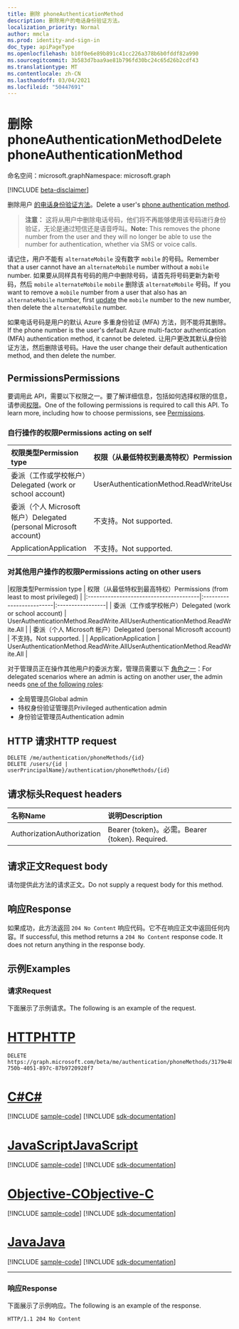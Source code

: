 ```yaml
---
title: 删除 phoneAuthenticationMethod
description: 删除用户的电话身份验证方法。
localization_priority: Normal
author: mmcla
ms.prod: identity-and-sign-in
doc_type: apiPageType
ms.openlocfilehash: b10f0e6e89b891c41cc226a378b6b0fddf82a990
ms.sourcegitcommit: 3b583d7baa9ae81b796fd30bc24c65d26b2cdf43
ms.translationtype: MT
ms.contentlocale: zh-CN
ms.lasthandoff: 03/04/2021
ms.locfileid: "50447691"
---
```

# <a name="delete-phoneauthenticationmethod"></a><span data-ttu-id="3c68d-103">删除 phoneAuthenticationMethod</span><span class="sxs-lookup"><span data-stu-id="3c68d-103">Delete phoneAuthenticationMethod</span></span>

<span data-ttu-id="3c68d-104">命名空间：microsoft.graph</span><span class="sxs-lookup"><span data-stu-id="3c68d-104">Namespace: microsoft.graph</span></span>

[!INCLUDE [beta-disclaimer](../../includes/beta-disclaimer.md)]

<span data-ttu-id="3c68d-105">删除用户 [的电话身份验证方法](../resources/phoneauthenticationmethod.md)。</span><span class="sxs-lookup"><span data-stu-id="3c68d-105">Delete a user's [phone authentication method](../resources/phoneauthenticationmethod.md).</span></span> 

><span data-ttu-id="3c68d-106">**注意：** 这将从用户中删除电话号码，他们将不再能够使用该号码进行身份验证，无论是通过短信还是语音呼叫。</span><span class="sxs-lookup"><span data-stu-id="3c68d-106">**Note:** This removes the phone number from the user and they will no longer be able to use the number for authentication, whether via SMS or voice calls.</span></span>

<span data-ttu-id="3c68d-107">请记住，用户不能有 `alternateMobile` 没有数字 `mobile` 的号码。</span><span class="sxs-lookup"><span data-stu-id="3c68d-107">Remember that a user cannot have an `alternateMobile` number without a `mobile` number.</span></span> <span data-ttu-id="3c68d-108">如果要从同样具有号码的用户中删除号码，请首先将号码更新为新号码，然后 `mobile` `alternateMobile` [](phoneauthenticationmethod-update.md) `mobile` 删除该 `alternateMobile` 号码。</span><span class="sxs-lookup"><span data-stu-id="3c68d-108">If you want to remove a `mobile` number from a user that also has an `alternateMobile` number, first [update](phoneauthenticationmethod-update.md) the `mobile` number to the new number, then delete the `alternateMobile` number.</span></span>

<span data-ttu-id="3c68d-109">如果电话号码是用户的默认 Azure 多重身份验证 (MFA) 方法，则不能将其删除。</span><span class="sxs-lookup"><span data-stu-id="3c68d-109">If the phone number is the user's default Azure multi-factor authentication (MFA) authentication method, it cannot be deleted.</span></span> <span data-ttu-id="3c68d-110">让用户更改其默认身份验证方法，然后删除该号码。</span><span class="sxs-lookup"><span data-stu-id="3c68d-110">Have the user change their default authentication method, and then delete the number.</span></span>

## <a name="permissions"></a><span data-ttu-id="3c68d-111">Permissions</span><span class="sxs-lookup"><span data-stu-id="3c68d-111">Permissions</span></span>

<span data-ttu-id="3c68d-p103">要调用此 API，需要以下权限之一。要了解详细信息，包括如何选择权限的信息，请参阅[权限](/graph/permissions-reference)。</span><span class="sxs-lookup"><span data-stu-id="3c68d-p103">One of the following permissions is required to call this API. To learn more, including how to choose permissions, see [Permissions](/graph/permissions-reference).</span></span>

### <a name="permissions-acting-on-self"></a><span data-ttu-id="3c68d-114">自行操作的权限</span><span class="sxs-lookup"><span data-stu-id="3c68d-114">Permissions acting on self</span></span>

|<span data-ttu-id="3c68d-115">权限类型</span><span class="sxs-lookup"><span data-stu-id="3c68d-115">Permission type</span></span>      | <span data-ttu-id="3c68d-116">权限（从最低特权到最高特权）</span><span class="sxs-lookup"><span data-stu-id="3c68d-116">Permissions (from least to most privileged)</span></span>              |
|:---------------------------------------|:-------------------------|
| <span data-ttu-id="3c68d-117">委派（工作或学校帐户）</span><span class="sxs-lookup"><span data-stu-id="3c68d-117">Delegated (work or school account)</span></span>     | <span data-ttu-id="3c68d-118">UserAuthenticationMethod.ReadWrite</span><span class="sxs-lookup"><span data-stu-id="3c68d-118">UserAuthenticationMethod.ReadWrite</span></span> |
| <span data-ttu-id="3c68d-119">委派（个人 Microsoft 帐户）</span><span class="sxs-lookup"><span data-stu-id="3c68d-119">Delegated (personal Microsoft account)</span></span> | <span data-ttu-id="3c68d-120">不支持。</span><span class="sxs-lookup"><span data-stu-id="3c68d-120">Not supported.</span></span> |
| <span data-ttu-id="3c68d-121">Application</span><span class="sxs-lookup"><span data-stu-id="3c68d-121">Application</span></span>                            | <span data-ttu-id="3c68d-122">不支持。</span><span class="sxs-lookup"><span data-stu-id="3c68d-122">Not supported.</span></span> |

### <a name="permissions-acting-on-other-users"></a><span data-ttu-id="3c68d-123">对其他用户操作的权限</span><span class="sxs-lookup"><span data-stu-id="3c68d-123">Permissions acting on other users</span></span>

|<span data-ttu-id="3c68d-124">权限类型</span><span class="sxs-lookup"><span data-stu-id="3c68d-124">Permission type</span></span>      | <span data-ttu-id="3c68d-125">权限（从最低特权到最高特权）</span><span class="sxs-lookup"><span data-stu-id="3c68d-125">Permissions (from least to most privileged)</span></span>              |
|:---------------------------------------|:-------------------------|:-----------------|
| <span data-ttu-id="3c68d-126">委派（工作或学校帐户）</span><span class="sxs-lookup"><span data-stu-id="3c68d-126">Delegated (work or school account)</span></span>     | <span data-ttu-id="3c68d-127">UserAuthenticationMethod.ReadWrite.All</span><span class="sxs-lookup"><span data-stu-id="3c68d-127">UserAuthenticationMethod.ReadWrite.All</span></span> |
| <span data-ttu-id="3c68d-128">委派（个人 Microsoft 帐户）</span><span class="sxs-lookup"><span data-stu-id="3c68d-128">Delegated (personal Microsoft account)</span></span> | <span data-ttu-id="3c68d-129">不支持。</span><span class="sxs-lookup"><span data-stu-id="3c68d-129">Not supported.</span></span> |
| <span data-ttu-id="3c68d-130">Application</span><span class="sxs-lookup"><span data-stu-id="3c68d-130">Application</span></span>                            | <span data-ttu-id="3c68d-131">UserAuthenticationMethod.ReadWrite.All</span><span class="sxs-lookup"><span data-stu-id="3c68d-131">UserAuthenticationMethod.ReadWrite.All</span></span> |

<span data-ttu-id="3c68d-132">对于管理员正在操作其他用户的委派方案，管理员需要以下 [角色之一](/azure/active-directory/users-groups-roles/directory-assign-admin-roles#available-roles)：</span><span class="sxs-lookup"><span data-stu-id="3c68d-132">For delegated scenarios where an admin is acting on another user, the admin needs [one of the following roles](/azure/active-directory/users-groups-roles/directory-assign-admin-roles#available-roles):</span></span>
* <span data-ttu-id="3c68d-133">全局管理员</span><span class="sxs-lookup"><span data-stu-id="3c68d-133">Global admin</span></span>
* <span data-ttu-id="3c68d-134">特权身份验证管理员</span><span class="sxs-lookup"><span data-stu-id="3c68d-134">Privileged authentication admin</span></span>
* <span data-ttu-id="3c68d-135">身份验证管理员</span><span class="sxs-lookup"><span data-stu-id="3c68d-135">Authentication admin</span></span>

## <a name="http-request"></a><span data-ttu-id="3c68d-136">HTTP 请求</span><span class="sxs-lookup"><span data-stu-id="3c68d-136">HTTP request</span></span>

<!-- { "blockType": "ignored" } -->

```http
DELETE /me/authentication/phoneMethods/{id}
DELETE /users/{id | userPrincipalName}/authentication/phoneMethods/{id}
```

## <a name="request-headers"></a><span data-ttu-id="3c68d-137">请求标头</span><span class="sxs-lookup"><span data-stu-id="3c68d-137">Request headers</span></span>

| <span data-ttu-id="3c68d-138">名称</span><span class="sxs-lookup"><span data-stu-id="3c68d-138">Name</span></span>          | <span data-ttu-id="3c68d-139">说明</span><span class="sxs-lookup"><span data-stu-id="3c68d-139">Description</span></span>   |
|:--------------|:--------------|
| <span data-ttu-id="3c68d-140">Authorization</span><span class="sxs-lookup"><span data-stu-id="3c68d-140">Authorization</span></span> | <span data-ttu-id="3c68d-p104">Bearer {token}。必需。</span><span class="sxs-lookup"><span data-stu-id="3c68d-p104">Bearer {token}. Required.</span></span> |

## <a name="request-body"></a><span data-ttu-id="3c68d-143">请求正文</span><span class="sxs-lookup"><span data-stu-id="3c68d-143">Request body</span></span>

<span data-ttu-id="3c68d-144">请勿提供此方法的请求正文。</span><span class="sxs-lookup"><span data-stu-id="3c68d-144">Do not supply a request body for this method.</span></span>

## <a name="response"></a><span data-ttu-id="3c68d-145">响应</span><span class="sxs-lookup"><span data-stu-id="3c68d-145">Response</span></span>

<span data-ttu-id="3c68d-p105">如果成功，此方法返回 `204 No Content` 响应代码。它不在响应正文中返回任何内容。</span><span class="sxs-lookup"><span data-stu-id="3c68d-p105">If successful, this method returns a `204 No Content` response code. It does not return anything in the response body.</span></span>

## <a name="examples"></a><span data-ttu-id="3c68d-148">示例</span><span class="sxs-lookup"><span data-stu-id="3c68d-148">Examples</span></span>

### <a name="request"></a><span data-ttu-id="3c68d-149">请求</span><span class="sxs-lookup"><span data-stu-id="3c68d-149">Request</span></span>

<span data-ttu-id="3c68d-150">下面展示了示例请求。</span><span class="sxs-lookup"><span data-stu-id="3c68d-150">The following is an example of the request.</span></span>

# <a name="http"></a>[<span data-ttu-id="3c68d-151">HTTP</span><span class="sxs-lookup"><span data-stu-id="3c68d-151">HTTP</span></span>](#tab/http)
<!-- {
  "blockType": "request",
  "name": "delete_phoneauthenticationmethod"
}-->

```http
DELETE https://graph.microsoft.com/beta/me/authentication/phoneMethods/3179e48a-750b-4051-897c-87b9720928f7
```
# <a name="c"></a>[<span data-ttu-id="3c68d-152">C#</span><span class="sxs-lookup"><span data-stu-id="3c68d-152">C#</span></span>](#tab/csharp)
[!INCLUDE [sample-code](../includes/snippets/csharp/delete-phoneauthenticationmethod-csharp-snippets.md)]
[!INCLUDE [sdk-documentation](../includes/snippets/snippets-sdk-documentation-link.md)]

# <a name="javascript"></a>[<span data-ttu-id="3c68d-153">JavaScript</span><span class="sxs-lookup"><span data-stu-id="3c68d-153">JavaScript</span></span>](#tab/javascript)
[!INCLUDE [sample-code](../includes/snippets/javascript/delete-phoneauthenticationmethod-javascript-snippets.md)]
[!INCLUDE [sdk-documentation](../includes/snippets/snippets-sdk-documentation-link.md)]

# <a name="objective-c"></a>[<span data-ttu-id="3c68d-154">Objective-C</span><span class="sxs-lookup"><span data-stu-id="3c68d-154">Objective-C</span></span>](#tab/objc)
[!INCLUDE [sample-code](../includes/snippets/objc/delete-phoneauthenticationmethod-objc-snippets.md)]
[!INCLUDE [sdk-documentation](../includes/snippets/snippets-sdk-documentation-link.md)]

# <a name="java"></a>[<span data-ttu-id="3c68d-155">Java</span><span class="sxs-lookup"><span data-stu-id="3c68d-155">Java</span></span>](#tab/java)
[!INCLUDE [sample-code](../includes/snippets/java/delete-phoneauthenticationmethod-java-snippets.md)]
[!INCLUDE [sdk-documentation](../includes/snippets/snippets-sdk-documentation-link.md)]

---


### <a name="response"></a><span data-ttu-id="3c68d-156">响应</span><span class="sxs-lookup"><span data-stu-id="3c68d-156">Response</span></span>

<span data-ttu-id="3c68d-157">下面展示了示例响应。</span><span class="sxs-lookup"><span data-stu-id="3c68d-157">The following is an example of the response.</span></span>

<!-- {
  "blockType": "response",
  "truncated": true
} -->

```http
HTTP/1.1 204 No Content
```

<!-- uuid: 16cd6b66-4b1a-43a1-adaf-3a886856ed98
2019-02-04 14:57:30 UTC -->
<!-- {
  "type": "#page.annotation",
  "description": "Delete phoneAuthenticationMethod",
  "keywords": "",
  "section": "documentation",
  "tocPath": ""
}-->
